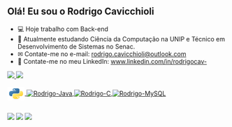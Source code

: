 ## Olá! Eu sou o Rodrigo Cavicchioli

- 💻 Hoje trabalho com Back-end
- 📖 Atualmente estudando Ciência da Computação na UNIP e Técnico em Desenvolvimento de Sistemas no Senac.
- ✉ Contate-me no e-mail: rodrigo.cavicchioli@outlook.com
- 💼 Contate-me no meu LinkedIn: www.linkedin.com/in/rodrigocav-

<div>
  <a href="https://github.com/rodrigocav">
  <img height="140cm" src="https://github-readme-stats.vercel.app/api?username=rodrigocav&show_icons=tru&theme=dark&include_all_commits=true&count_private=tue"/>
  <img height="140cm" src="https://github-readme-stats.vercel.app/api/top-langs/?username=rodrigocav&layout=compact&langs_count=1&theme=dark"/>
  </div>

<div dstyle="display: inline_block"><br>
  <img align="center" alt="Rodrigo-Python" height="30" width="40" src="https://raw.githubusercontent.com/devicons/devicon/master/icons/python/python-original.svg">
  <img align="center" alt="Rodrigo-Java" height="30" width="40" src="https://cdn.jsdelivr.net/gh/devicons/devicon@latest/icons/java/java-original-wordmark.svg">
  <img align="center" alt="Rodrigo-C" height="30" width="40" src="https://cdn.jsdelivr.net/gh/devicons/devicon@latest/icons/c/c-original.svg"> 
  <img align="center" alt="Rodrigo-MySQL" height="30" width="40" src="https://cdn.jsdelivr.net/gh/devicons/devicon@latest/icons/mysql/mysql-plain-wordmark.svg">
</div>

##

<div>
  <a href="https://instagram.com/rodrigocav" target="_blank"><img src="https://img.shields.io/badge/-Instagram-%23E4405F?style=for-the-badge&logo=instagram&logoColor=white" target="_blank"></a>
  <a href = "mailto:rodrigo.cavicchioli@gmail.com"><img src="https://img.shields.io/badge/Microsoft_Outlook-0078D4?style=for-the-badge&logo=microsoft-outlook&logoColor=white"></a>
  <a href="https://br.linkedin.com/in/rodrigocav-" target="_blank"><img src="https://img.shields.io/badge/-LinkedIn-%230077B5?style=for-the-badge&logo=linkedin&logoColor=white" target="_blank"></a> 
</div>

